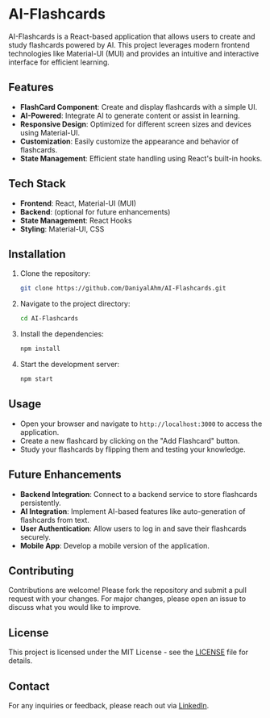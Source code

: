 # AI-Flashcards

AI-Flashcards is a React-based application that allows users to create and study flashcards powered by AI. This project leverages modern frontend technologies like Material-UI (MUI) and provides an intuitive and interactive interface for efficient learning.

## Features

- **FlashCard Component**: Create and display flashcards with a simple UI.
- **AI-Powered**: Integrate AI to generate content or assist in learning.
- **Responsive Design**: Optimized for different screen sizes and devices using Material-UI.
- **Customization**: Easily customize the appearance and behavior of flashcards.
- **State Management**: Efficient state handling using React's built-in hooks.

## Tech Stack

- **Frontend**: React, Material-UI (MUI)
- **Backend**: (optional for future enhancements)
- **State Management**: React Hooks
- **Styling**: Material-UI, CSS

## Installation

1. Clone the repository:
    ```bash
    git clone https://github.com/DaniyalAhm/AI-Flashcards.git
    ```

2. Navigate to the project directory:
    ```bash
    cd AI-Flashcards
    ```

3. Install the dependencies:
    ```bash
    npm install
    ```

4. Start the development server:
    ```bash
    npm start
    ```

## Usage

- Open your browser and navigate to `http://localhost:3000` to access the application.
- Create a new flashcard by clicking on the "Add Flashcard" button.
- Study your flashcards by flipping them and testing your knowledge.

## Future Enhancements

- **Backend Integration**: Connect to a backend service to store flashcards persistently.
- **AI Integration**: Implement AI-based features like auto-generation of flashcards from text.
- **User Authentication**: Allow users to log in and save their flashcards securely.
- **Mobile App**: Develop a mobile version of the application.

## Contributing

Contributions are welcome! Please fork the repository and submit a pull request with your changes. For major changes, please open an issue to discuss what you would like to improve.

## License

This project is licensed under the MIT License - see the [LICENSE](LICENSE) file for details.

## Contact

For any inquiries or feedback, please reach out via [LinkedIn](https://www.linkedin.com/in/daniyal-ahmed-435a36280/).

